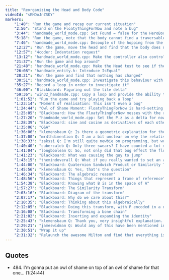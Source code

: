 ```yaml
---
title: "Reorganizing the Head and Body Code"
videoId: "sEHDoJnZSKY"
markers:
    "1:40": "Run the game and recap our current situation"
    "2:56": "Stand on the FloatyThingForNow and note a bug"
    "3:44": "handmade_world_mode.cpp: Set Found = false for the HeroBody"
    "5:18": "Run the game, note that the body cannot find a traversable and consider making the head operate more specifically"
    "7:46": "handmade_world_mode.cpp: Decouple of the hopping from the head and make it happen more predictably"
    "12:27": "Run the game, move the head and find that the body does not hop"
    "12:57": "4coder: Indentation request"
    "13:12": "handmade_world_mode.cpp: Make the controller also control the body, if one exists"
    "21:37": "Run the game and hop around"
    "21:48": "handmade_world_mode.cpp: Make the Head test to see if the Body can move to a traversable"
    "26:08": "handmade_entity.h: Introduce IsEqual"
    "28:21": "Run the game and find that nothing has changed"
    "30:51": "handmade_world_mode.cpp: Investigate this behaviour with the FloatyThingForNow like a bug, starting with DEBUG_VALUE"
    "35:27": "Record a loop in order to investigate it"
    "46:00": "Blackboard: Figuring out the tile delta"
    "59:36": "win32_handmade.cpp: Copy a loop and provide the ability to play one back independently of recording"
    "1:01:52": "Run the game and try playing back a loop"
    "1:23:14": "Moment of realisation: This isn't even a bug"
    "1:24:44": "Owl of Shame Moment: FloatyThingForNow is hard-setting the P.z (!quote 484)"
    "1:25:05": "Blackboard: How the FloatyThingForNow messes with the relative coordinate system"
    "1:27:20": "handmade_world_mode.cpp: Set the P.z as a delta for now and then hop onto the FloatyThingForNow and find that the bug has gone"
    "1:28:39": "Blackboard: sine and cosine as derivatives of each other"
    "1:35:06": "Q&A"
    "1:36:06": "klemensbaum Q: Is there a geometric explanation for the quaternion sandwich product? Where does the formula q * p * conj(q) come from?"
    "1:37:00": "mr4thdimention Q: I am a bit unclear on why the relative positioning of Z worked. Is Z rebased somewhere in the code?"
    "1:38:33": "zakssi Q: I'm still quite newbie on programming, but wouldn't commenting your code a bit more help in situations like today?"
    "1:40:40": "cubercaleb Q: Only three swears? I have counted a lot more than that"
    "1:41:04": "longboolean Q: So, not only did that bug effect the floating thing going to high / low, but it also was the cause of the head picking the wrong point and the body jumping to it?"
    "1:41:23": "Blackboard: What was causing the guy to jump"
    "1:43:15": "themindoverall Q: What if you really wanted to set an absolute position for an entity? How would you handle that?"
    "1:44:00": "Blackboard: Quaternion Sandwich Product or Similarity Transform"
    "1:45:56": "klemensbaum Q: Yes, that's the question"
    "1:46:34": "Blackboard: The algebraic reason"
    "1:48:56": "Blackboard: Things that represent a frame of reference"
    "1:54:38": "Blackboard: Knowing what B is in the space of A"
    "1:57:27": "Blackboard: The Similarity Transform"
    "2:03:16": "Blackboard: Diagram of the transform"
    "2:07:17": "Blackboard: Why do we care about this?"
    "2:10:35": "Blackboard: Thinking about this algebraically"
    "2:12:05": "Blackboard: Doing this transform, with P encoded in a different space"
    "2:16:08": "Blackboard: Transforming a bone chain"
    "2:21:02": "Blackboard: Inserting and expanding the identity"
    "2:25:43": "klemensbaum Q: Thank you, very insightful explanation. Can you recommend a book where I can learn more about these kinds of things? How did you learn it all in such an intuitive way?"
    "2:29:21": "jameswidman Q: Would any of this have been mentioned in the comments in the Granny source code, or is it considered \"obvious\" to people working in that context?"
    "2:30:51": "Wrap it up"
    "2:31:32": "Relaunch the awesome Milton and find that everything is saved and undoable"
---
```


## Quotes

* 484\. I'm gonna put an owl of shame on top of an owl of shame for that one... (1:24:44)

